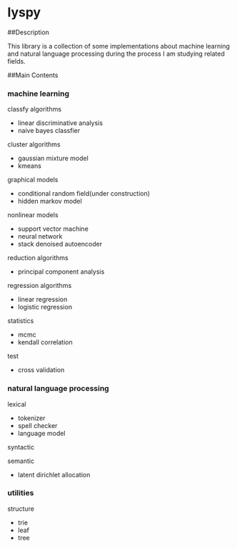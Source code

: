 lyspy
======

##Description

This library is a collection of some implementations about machine learning and natural language processing during the process I am studying related fields. 


##Main Contents

### machine learning

classfy algorithms
- linear discriminative analysis
- naive bayes classfier 

cluster algorithms
- gaussian mixture model
- kmeans

graphical models
- conditional random field(under construction)
- hidden markov model

nonlinear models
- support vector machine
- neural network
- stack denoised autoencoder

reduction algorithms
- principal component analysis

regression algorithms
- linear regression
- logistic regression

statistics
- mcmc
- kendall correlation

test
- cross validation

### natural language processing

lexical
- tokenizer
- spell checker
- language model

syntactic

semantic
- latent dirichlet allocation


### utilities

structure
- trie
- leaf
- tree








